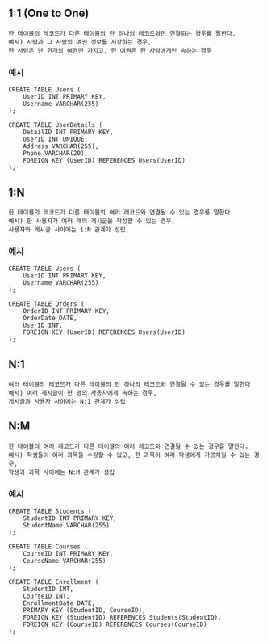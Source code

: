 ## 1:1 (One to One)

    한 테이블의 레코드가 다른 테이블의 단 하나의 레코드와만 연결되는 경우를 말한다.
    예시) 사람과 그 사람의 여권 정보를 저장하는 경우, 
    한 사람은 단 한개의 여권만 가지고, 한 여권은 한 사람에게만 속하는 경우

### 예시

    CREATE TABLE Users (
        UserID INT PRIMARY KEY,
        Username VARCHAR(255)
    );

    CREATE TABLE UserDetails (
        DetailID INT PRIMARY KEY,
        UserID INT UNIQUE,
        Address VARCHAR(255),
        Phone VARCHAR(20),
        FOREIGN KEY (UserID) REFERENCES Users(UserID)
    );


## 1:N
    
    한 테이블의 레코드가 다른 테이블의 여러 레코드와 연결될 수 있는 경우를 말한다.
    예시) 한 사용자가 여러 개의 게시글을 작성할 수 있는 경우,
    사용자와 게시글 사이에는 1:N 관계가 성립

### 예시 

    CREATE TABLE Users (
        UserID INT PRIMARY KEY,
        Username VARCHAR(255)
    );

    CREATE TABLE Orders (
        OrderID INT PRIMARY KEY,
        OrderDate DATE,
        UserID INT,
        FOREIGN KEY (UserID) REFERENCES Users(UserID)
    );

## N:1

    여러 테이블의 레코드가 다른 테이블의 단 하나의 레코드와 연결될 수 있는 경우를 말한다
    예시) 여러 게시글이 한 명의 사용자에게 속하는 경우,
    게시글과 사용자 사이에는 N:1 관계가 성립

## N:M

    한 테이블의 여러 레코드가 다른 테이블의 여러 레코드와 연결될 수 있는 경우를 말한다.
    예시) 학생들이 여러 과목을 수강할 수 있고, 한 과목이 여러 학생에게 가르쳐질 수 있는 경우,
    학생과 과목 사이에는 N:M 관계가 성립

### 예시

    CREATE TABLE Students (
        StudentID INT PRIMARY KEY,
        StudentName VARCHAR(255)
    );

    CREATE TABLE Courses (
        CourseID INT PRIMARY KEY,
        CourseName VARCHAR(255)
    );

    CREATE TABLE Enrollment (
        StudentID INT,
        CourseID INT,
        EnrollmentDate DATE,
        PRIMARY KEY (StudentID, CourseID),
        FOREIGN KEY (StudentID) REFERENCES Students(StudentID),
        FOREIGN KEY (CourseID) REFERENCES Courses(CourseID)
    );
